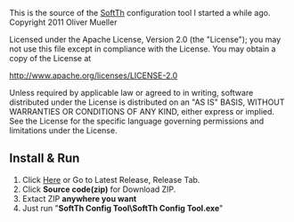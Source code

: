 This is the source of the [SoftTh](http://www.softth.net/?page=home) configuration tool I started a while ago.
Copyright 2011 Oliver Mueller

Licensed under the Apache License, Version 2.0 (the "License");
you may not use this file except in compliance with the License.
You may obtain a copy of the License at

   http://www.apache.org/licenses/LICENSE-2.0

Unless required by applicable law or agreed to in writing, software
distributed under the License is distributed on an "AS IS" BASIS,
WITHOUT WARRANTIES OR CONDITIONS OF ANY KIND, either express or implied.
See the License for the specific language governing permissions and
limitations under the License.

## Install & Run	
1. Click [Here](https://github.com/icaros7/SoftThConfigTool/releases/latest) or Go to Latest Release, Release Tab.	
2. Click **Source code(zip)** for Download ZIP.	
3. Extact ZIP **anywhere you want**	
4. Just run "**SoftTh Config Tool\SoftTh Config Tool.exe**"
